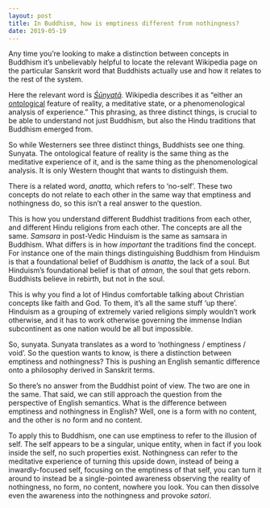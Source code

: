 ```yaml
---
layout: post
title: In Buddhism, how is emptiness different from nothingness?
date: 2019-05-19
---
```


<p>Any time you’re looking to make a distinction between concepts in Buddhism it’s unbelievably helpful to locate the relevant Wikipedia page on the particular Sanskrit word that Buddhists actually use and how it relates to the rest of the system.</p><p>Here the relevant word is <a href="https://en.wikipedia.org/wiki/%C5%9A%C5%ABnyat%C4%81" data-qt-tooltip="wikipedia.org"><i>Śūnyatā</i></a><i>.</i> Wikipedia describes it as “either an <a href="https://en.wikipedia.org/wiki/Ontology" data-qt-tooltip="wikipedia.org">ontological</a> feature of reality, a meditative state, or a phenomenological analysis of experience.” This phrasing, as three distinct things, is crucial to be able to understand not just Buddhism, but also the Hindu traditions that Buddhism emerged from.</p><p>So while Westerners see three distinct things, Buddhists see one thing. Sunyata. The ontological feature of reality is the same thing as the meditative experience of it, and is the same thing as the phenomenological analysis. It is only Western thought that wants to distinguish them.</p><p>There is a related word, <i>anatta,</i> which refers to ‘no-self’. These two concepts do not relate to each other in the same way that emptiness and nothingness do, so this isn’t a real answer to the question.</p><p>This is how you understand different Buddhist traditions from each other, and different Hindu religions from each other. The concepts are all the same. <i>Samsara</i> in post-Vedic Hinduism is the same as samsara in Buddhism. What differs is in how <i>important</i> the traditions find the concept. For instance one of the main things distinguishing Buddhism from Hinduism is that a foundational belief of Buddhism is <i>anatta</i>, the lack of a soul. But Hinduism’s foundational belief is that of <i>atman, </i>the soul that gets reborn. Buddhists believe in rebirth, but not in the soul.</p><p>This is why you find a lot of Hindus comfortable talking about Christian concepts like faith and God. To them, it’s all the same stuff ‘up there’. Hinduism as a grouping of extremely varied religions simply wouldn’t work otherwise, and it has to work otherwise governing the immense Indian subcontinent as one nation would be all but impossible.</p><p>So, sunyata. Sunyata translates as a word to ‘nothingness / emptiness / void’. So the question wants to know, is there a distinction between emptiness and nothingness? This is pushing an English semantic difference onto a philosophy derived in Sanskrit terms.</p><p>So there’s no answer from the Buddhist point of view. The two are one in the same. That said, we can still approach the question from the perspective of English semantics. What is the difference between emptiness and nothingness in English? Well, one is a form with no content, and the other is no form and no content.</p><p>To apply this to Buddhism, one can use emptiness to refer to the illusion of self. The self appears to be a singular, unique entity, when in fact if you look inside the self, no such properties exist. Nothingness can refer to the meditative experience of turning this upside down, instead of being a inwardly-focused self, focusing on the emptiness of that self, you can turn it around to instead be a single-pointed awareness observing the reality of nothingness, no form, no content, nowhere you look. You can then dissolve even the awareness into the nothingness and provoke <i>satori</i>.</p>
